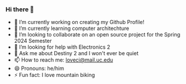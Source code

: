 ### Hi there 👋
- 🔭 I’m currently working on creating my Github Profile!
- 🌱 I’m currently learning computer architechture
- 👯 I’m looking to collaborate on an open source project for the Spring 2024 Semester
- 🤔 I’m looking for help with Electronics 2
- 💬 Ask me about Destiny 2 and I won't ever be quiet
- 📫 How to reach me: loveci@mail.uc.edu
- 😄 Pronouns: he/him
- ⚡ Fun fact: I love mountain biking
